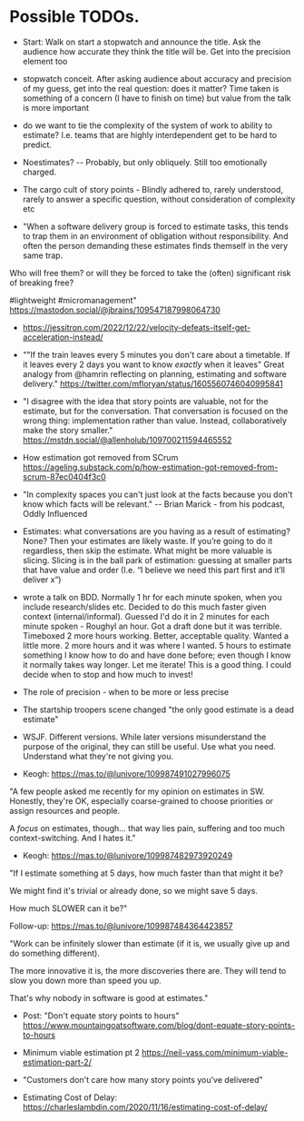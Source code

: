# Possible TODOs.

* Start: Walk on start a stopwatch and announce the title. Ask the audience how accurate they think the title will be. Get into the precision element too
* stopwatch conceit. After asking audience about accuracy and precision of my guess, get into the real question: does it matter? Time taken is something of a concern (I have to finish on time) but value from the talk is more important

* do we want to tie the complexity of the system of work to ability to estimate? I.e. teams that are highly interdependent get to be hard to predict.
* Noestimates? -- Probably, but only obliquely. Still too emotionally charged.

* The cargo cult of story points - Blindly adhered to, rarely understood, rarely to answer a specific question, without consideration of complexity etc


* "When a software delivery group is forced to estimate tasks, this tends to trap them in an environment of obligation without responsibility. And often the person demanding these estimates finds themself in the very same trap.

Who will free them? or will they be forced to take the (often) significant risk of breaking free?

#lightweight #micromanagement" https://mastodon.social/@jbrains/109547187998064730

* https://jessitron.com/2022/12/22/velocity-defeats-itself-get-acceleration-instead/


* ""If the train leaves every 5 minutes you don't care about a timetable. If it leaves every 2 days you want to know *exactly* when it leaves"
Great analogy from @hamrin reflecting on planning, estimating and software delivery." https://twitter.com/mfloryan/status/1605560746040995841

* "I disagree with the idea that story points are valuable, not for the estimate, but for the conversation. That conversation is focused on the wrong thing: implementation rather than value. Instead, collaboratively make the story smaller." https://mstdn.social/@allenholub/109700211594465552

* How estimation got removed from SCrum https://ageling.substack.com/p/how-estimation-got-removed-from-scrum-87ec0404f3c0

* "In complexity spaces you can't just look at the facts because you don't know which facts will be relevant." -- Brian Marick - from his podcast, Oddly Influenced

* Estimates: what conversations are you having as a result of estimating? None? Then your estimates are likely waste. If you’re going to do it regardless, then skip the estimate. What might be more valuable is slicing. Slicing is in the ball park of estimation: guessing at smaller parts that have value and order (I.e. “I believe we need this part first and it’ll deliver x”)

* wrote a talk on BDD. Normally 1 hr for each minute spoken, when you include research/slides etc. Decided to do this much faster given context (internal/informal). Guessed I'd do it in 2 minutes for each minute spoken - Roughyl an hour. Got a draft done but it was terrible. Timeboxed 2 more hours working. Better, acceptable quality. Wanted a little more. 2 more hours and it was where I wanted. 5 hours to estimate something I know how to do and have done before; even though I know it normally takes way longer. Let me iterate! This is a good thing. I could decide when to stop and how much to invest!

* The role of precision - when to be more or less precise

* The startship troopers scene changed "the only good estimate is a dead estimate"

* WSJF. Different versions. While later versions misunderstand the purpose of the original, they can still be useful. Use what you need. Understand what they're not giving you.

* Keogh: https://mas.to/@lunivore/109987491027996075
  
"A few people asked me recently for my opinion on estimates in SW. Honestly, they're OK, especially coarse-grained to choose priorities or assign resources and people.

A *focus* on estimates, though... that way lies pain, suffering and too much context-switching. And I hates it."

* Keogh: https://mas.to/@lunivore/109987482973920249

"If I estimate something at 5 days, how much faster than that might it be?

We might find it's trivial or already done, so we might save 5 days.

How much SLOWER can it be?"

Follow-up: https://mas.to/@lunivore/109987484364423857

"Work can be infinitely slower than estimate (if it is, we usually give up and do something different).

The more innovative it is, the more discoveries there are. They will tend to slow you down more than speed you up.

That's why nobody in software is good at estimates."

* Post: "Don't equate story points to hours" https://www.mountaingoatsoftware.com/blog/dont-equate-story-points-to-hours

* Minimum viable estimation pt 2 https://neil-vass.com/minimum-viable-estimation-part-2/

* "Customers don't care how many story points you've delivered"

* Estimating Cost of Delay: https://charleslambdin.com/2020/11/16/estimating-cost-of-delay/